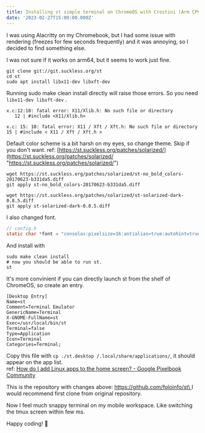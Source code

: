 ```yaml
---
title: Installing st simple terminal on ChromeOS with Crostini (Arm CPU)
date: '2023-02-27T15:00:00.000Z'
---
```


I was using Alacritty on my Chromebook, but I had some issue with rendering (freezes for few seconds frequently) and it was annoying, so I decided to find something else.

I was not sure if it works on arm64, but it seems to work just fine.

```shell
git clone git://git.suckless.org/st
cd st
sudo apt install libx11-dev libxft-dev
```

Running sudo make clean install directly will raise those errors. So you need `libx11-dev libxft-dev` .

```shell
x.c:12:10: fatal error: X11/Xlib.h: No such file or directory
   12 | #include <X11/Xlib.h>
```

```shell
x.c: 15: 10: fatal error: X11 / Xft / Xft.h: No such file or directory
15 | #include < X11 / Xft / Xft.h >
```

Default color scheme is a bit harsh on my eyes, so change theme. Skip if you don't want.
ref: [https://st.suckless.org/patches/solarized/](https://st.suckless.org/patches/solarized/ "https://st.suckless.org/patches/solarized/")

```shell
wget https://st.suckless.org/patches/solarized/st-no_bold_colors-20170623-b331da5.diff
git apply st-no_bold_colors-20170623-b331da5.diff

wget https://st.suckless.org/patches/solarized/st-solarized-dark-0.8.5.diff
git apply st-solarized-dark-0.8.5.diff
```

I also changed font.

```c
// config.h
static char *font = "consolas:pixelsize=16:antialias=true:autohint=true";
```

And install with

```shell
sudo make clean install
# now you should be able to run st.
st
```

It's more convinient if you can directly launch st from the shelf of ChromeOS, so create an entry.

```
[Desktop Entry]
Name=st
Comment=Terminal Emulator
GenericName=Terminal
X-GNOME-FullName=st
Exec=/usr/local/bin/st
Terminal=false
Type=Application
Icon=Terminal
Categories=Terminal;
```

Copy this file with `cp ./st.desktop /.local/share/applications/`, it should appear on the app list.\
ref: [How do I add Linux apps to the home screen? - Google Pixelbook Community](https://support.google.com/pixelbook/thread/708306?hl=en\&msgid=715034)

This is the repository with changes above: [https://github.com/foloinfo/st\
](https://github.com/foloinfo/st)I would recommend first clone from original repository.

Now I feel much snappy terminal on my mobile workspace. Like switching the tmux screen within few ms.&#x20;

Happy coding! 🎉
